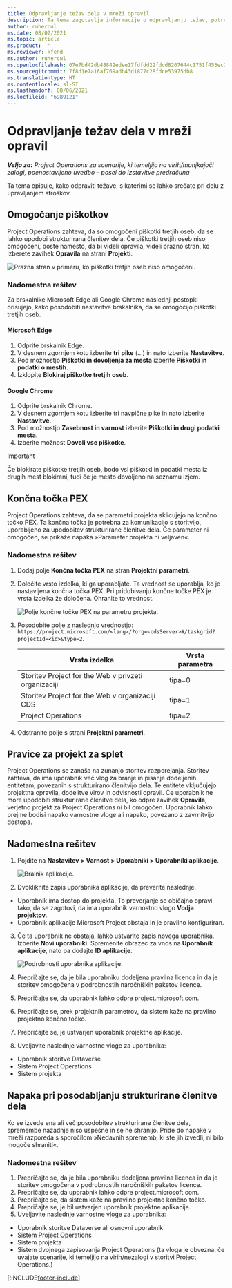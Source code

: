 ```yaml
---
title: Odpravljanje težav dela v mreži opravil
description: Ta tema zagotavlja informacije o odpravljanju težav, potrebne pri delu v mreži opravil.
author: ruhercul
ms.date: 08/02/2021
ms.topic: article
ms.product: ''
ms.reviewer: kfend
ms.author: ruhercul
ms.openlocfilehash: 07e7bd42db48842edee17fdfdd22fdcd8207644c1751f453ec29c3194aac625e
ms.sourcegitcommit: 7f8d1e7a16af769adb43d1877c28fdce53975db8
ms.translationtype: HT
ms.contentlocale: sl-SI
ms.lasthandoff: 08/06/2021
ms.locfileid: "6989121"
---
```

# <a name="troubleshoot-working-in-the-task-grid"></a>Odpravljanje težav dela v mreži opravil 

_**Velja za:** Project Operations za scenarije, ki temeljijo na virih/manjkajoči zalogi, poenostavljeno uvedbo – posel do izstavitve predračuna_

Ta tema opisuje, kako odpraviti težave, s katerimi se lahko srečate pri delu z upravljanjem stroškov.

## <a name="enable-cookies"></a>Omogočanje piškotkov

Project Operations zahteva, da so omogočeni piškotki tretjih oseb, da se lahko upodobi strukturirana členitev dela. Če piškotki tretjih oseb niso omogočeni, boste namesto, da bi videli opravila, videli prazno stran, ko izberete zavihek **Opravila** na strani **Projekti**.

![Prazna stran v primeru, ko piškotki tretjih oseb niso omogočeni.](media/blankschedule.png)


### <a name="workaround"></a>Nadomestna rešitev
Za brskalnike Microsoft Edge ali Google Chrome naslednji postopki orisujejo, kako posodobiti nastavitve brskalnika, da se omogočijo piškotki tretjih oseb.

#### <a name="microsoft-edge"></a>Microsoft Edge

1. Odprite brskalnik Edge.
2. V desnem zgornjem kotu izberite **tri pike** (...) in nato izberite **Nastavitve**.
3. Pod možnostjo **Piškotki in dovoljenja za mesta** izberite **Piškotki in podatki o mestih**.
4. Izklopite **Blokiraj piškotke tretjih oseb**.

#### <a name="google-chrome"></a>Google Chrome

1. Odprite brskalnik Chrome.
2. V desnem zgornjem kotu izberite tri navpične pike in nato izberite **Nastavitve**.
3. Pod možnostjo **Zasebnost in varnost** izberite **Piškotki in drugi podatki mesta**.
4. Izberite možnost **Dovoli vse piškotke**.

> [!IMPORTANT]
> Če blokirate piškotke tretjih oseb, bodo vsi piškotki in podatki mesta iz drugih mest blokirani, tudi če je mesto dovoljeno na seznamu izjem.

## <a name="pex-endpoint"></a>Končna točka PEX

Project Operations zahteva, da se parametri projekta sklicujejo na končno točko PEX. Ta končna točka je potrebna za komunikacijo s storitvijo, uporabljeno za upodobitev strukturirane členitve dela. Če parameter ni omogočen, se prikaže napaka »Parameter projekta ni veljaven«. 

### <a name="workaround"></a>Nadomestna rešitev

1. Dodaj polje **Končna točka PEX** na stran **Projektni parametri**.
2. Določite vrsto izdelka, ki ga uporabljate. Ta vrednost se uporablja, ko je nastavljena končna točka PEX. Pri pridobivanju končne točke PEX je vrsta izdelka že določena. Ohranite to vrednost. 
   
    ![Polje končne točke PEX na parametru projekta.](media/pex-endpoint.png)

3. Posodobite polje z naslednjo vrednostjo: `https://project.microsoft.com/<lang>/?org=<cdsServer>#/taskgrid?projectId=<id>&type=2`.

   
   | Vrsta izdelka                         | Vrsta parametra |
   |--------------------------------------|----------------|
   | Storitev Project for the Web v privzeti organizaciji   | tipa=0         |
   | Storitev Project for the Web v organizaciji CDS | tipa=1         |
   | Project Operations                   | tipa=2         |
   
4. Odstranite polje s strani **Projektni parametri**.

## <a name="privileges-for-project-for-the-web"></a>Pravice za projekt za splet

Project Operations se zanaša na zunanjo storitev razporejanja. Storitev zahteva, da ima uporabnik več vlog za branje in pisanje dodeljenih entitetam, povezanih s strukturirano členitvijo dela. Te entitete vključujejo projektna opravila, dodelitve virov in odvisnosti opravil. Če uporabnik ne more upodobiti strukturirane členitve dela, ko odpre zavihek **Opravila**, verjetno projekt za Project Operations ni bil omogočen. Uporabnik lahko prejme bodisi napako varnostne vloge ali napako, povezano z zavrnitvijo dostopa.


## <a name="workaround"></a>Nadomestna rešitev

1. Pojdite na **Nastavitev > Varnost > Uporabniki > Uporabniki aplikacije**.  

   ![Bralnik aplikacije.](media/applicationuser.jpg)
   
2. Dvokliknite zapis uporabnika aplikacije, da preverite naslednje:

 - Uporabnik ima dostop do projekta. To preverjanje se običajno opravi tako, da se zagotovi, da ima uporabnik varnostno vlogo **Vodja projektov**.
 - Uporabnik aplikacije Microsoft Project obstaja in je pravilno konfiguriran.
 
3. Če ta uporabnik ne obstaja, lahko ustvarite zapis novega uporabnika. Izberite **Novi uporabniki**. Spremenite obrazec za vnos na **Uporabnik aplikacije**, nato pa dodajte **ID aplikacije**.

   ![Podrobnosti uporabnika aplikacije.](media/applicationuserdetails.jpg)

4. Prepričajte se, da je bila uporabniku dodeljena pravilna licenca in da je storitev omogočena v podrobnostih naročniških paketov licence.
5. Prepričajte se, da uporabnik lahko odpre project.microsoft.com.
6. Prepričajte se, prek projektnih parametrov, da sistem kaže na pravilno projektno končno točko.
7. Prepričajte se, je ustvarjen uporabnik projektne aplikacije.
8. Uveljavite naslednje varnostne vloge za uporabnika:

  - Uporabnik storitve Dataverse
  - Sistem Project Operations
  - Sistem projekta

## <a name="error-when-updating-the-work-breakdown-structure"></a>Napaka pri posodabljanju strukturirane členitve dela

Ko se izvede ena ali več posodobitev strukturirane členitve dela, spremembe nazadnje niso uspešne in se ne shranijo. Pride do napake v mreži razporeda s sporočilom »Nedavnih sprememb, ki ste jih izvedli, ni bilo mogoče shraniti«.

### <a name="workaround"></a>Nadomestna rešitev

1. Prepričajte se, da je bila uporabniku dodeljena pravilna licenca in da je storitev omogočena v podrobnostih naročniških paketov licence.
2. Prepričajte se, da uporabnik lahko odpre project.microsoft.com.
3. Prepričajte se, da sistem kaže na pravilno projektno končno točko.
4. Prepričajte se, je bil ustvarjen uporabnik projektne aplikacije.
5. Uveljavite naslednje varnostne vloge za uporabnika:
  
  - Uporabnik storitve Dataverse ali osnovni uporabnik
  - Sistem Project Operations
  - Sistem projekta
  - Sistem dvojnega zapisovanja Project Operations (ta vloga je obvezna, če uvajate scenarije, ki temeljijo na virih/nezalogi v storitvi Project Operations.)


[!INCLUDE[footer-include](../includes/footer-banner.md)]
